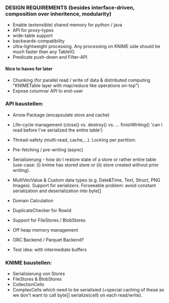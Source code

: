 ### DESIGN REQUIREMENTS (besides interface-driven, composition over inheritence, modularity)
- Enable (extensible) shared memory for python / java
- API for proxy-types
- wide-table support
- backwards-compatibility
- ultra-lightweight processing. Any processing on KNIME side should be much faster than any TableIO.
- Predicate push-down and Filter-API
 
#### Nice to haves for later
- Chunking (for parallel read / write of data & distributed computing "KNIMETable layer with map/reduce like operations on-top")
- Expose columnar API to end-user

### API baustellen:
- Arrow Package (encapsulate store and cache)
- Life-cycle management (close() vs. destroy() vs. ... finishWriting() 'can I read before I've serialized the entire table')
- Thread-safety (multi-read, cache,...). Locking per partition.
- Pre-fetching / pre-writing (async)

- Serialisierung - how do I restore state of a store or rather entire table (use-case: (i) knime has stored store or (ii) store created without prior writing).
- MultiVecValue & Custom data types (e.g. Date&Time, Text, Struct, PNG Images). Support for serializers. Forseeable problem: avoid constant serialization and deserialization into byte[]
- Domain Calculation

- DuplicateChecker for RowId
- Support for FileStores / BlobStores

- Off heap memory management
- ORC Backend / Parquet Backend?
- Test idea: with intermediate buffers


### KNIME baustellen:
- Serialisierung von Stores
- FileStores & BlobStores
- CollectionCells
- ComplexCells which need to be serialisied (+special caching of these as we don't want to call byte[] serialize(cell) on each read/write).